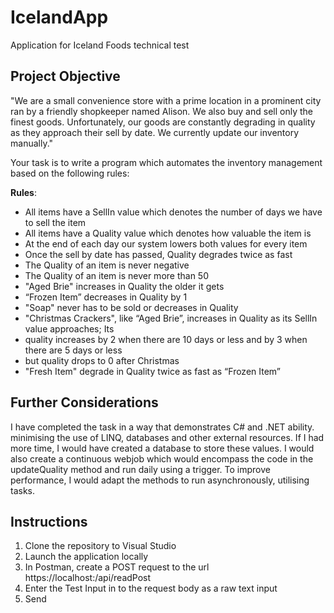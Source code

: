 # IcelandApp
Application for Iceland Foods technical test

## Project Objective
"We are a small convenience store with a prime location in a prominent city ran by a friendly
shopkeeper named Alison. We also buy and sell only the finest goods. Unfortunately, our goods are
constantly degrading in quality as they approach their sell by date. We currently update our
inventory manually."

Your task is to write a program which automates the inventory management based on the following rules:

**Rules**:
+ All items have a SellIn value which denotes the number of days we have to sell the item
+ All items have a Quality value which denotes how valuable the item is
+ At the end of each day our system lowers both values for every item
+ Once the sell by date has passed, Quality degrades twice as fast
+ The Quality of an item is never negative
+ The Quality of an item is never more than 50
+ "Aged Brie" increases in Quality the older it gets
+ “Frozen Item” decreases in Quality by 1
+ "Soap" never has to be sold or decreases in Quality
+ "Christmas Crackers", like “Aged Brie”, increases in Quality as its SellIn value approaches; Its
+  quality increases by 2 when there are 10 days or less and by 3 when there are 5 days or less
+ but quality drops to 0 after Christmas
+ "Fresh Item" degrade in Quality twice as fast as “Frozen Item”

## Further Considerations
I have completed the task in a way that demonstrates C# and .NET ability. minimising the use of LINQ, databases and other external resources. If I had more time, I would have created a database to store these values. I would also create a continuous webjob which would encompass the code in the updateQuality method and run daily using a trigger. To improve performance, I would adapt the methods to run asynchronously, utilising tasks.

## Instructions
1. Clone the repository to Visual Studio
2. Launch the application locally
3. In Postman, create a POST request to the url https://localhost:<port>/api/readPost
4. Enter the Test Input in to the request body as a raw text input
5. Send
  
